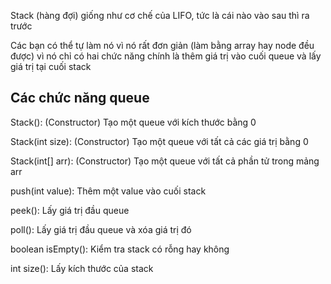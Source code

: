 Stack (hàng đợi) giống như cơ chế của LIFO, tức là cái nào vào sau thì ra trước

Các bạn có thể tự làm nó vì nó rất đơn giản (làm bằng array hay node đều được) vì nó chỉ có hai chức năng chính là 
thêm giá trị vào cuối queue và lấy giá trị tại cuối stack

Các chức năng queue
---

Stack(): (Constructor) Tạo một queue với kích thước bằng 0

Stack(int size): (Constructor) Tạo một queue với tất cả các giá trị bằng 0

Stack(int[] arr): (Constructor) Tạo một queue với tất cả phần tử trong mảng arr

push(int value): Thêm một value vào cuối stack

peek(): Lấy giá trị đầu queue

poll(): Lấy giá trị đầu queue và xóa giá trị đó

boolean isEmpty(): Kiểm tra stack có rỗng hay không

int size(): Lấy kích thước của stack
